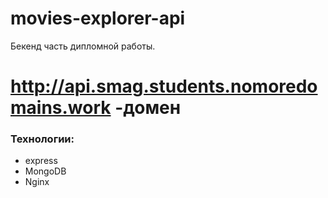 # movies-explorer-api
Бекенд часть дипломной работы. 
# http://api.smag.students.nomoredomains.work -домен
### Технологии:
* express
* MongoDB
* Nginx
